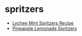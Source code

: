# spritzers

 * [Lychee Mint Spritzers Recipe](../../index/l/lychee-mint-spritzers-recipe.json)
 * [Pineapple Lemonade Spritzers](../../index/p/pineapple-lemonade-spritzers.json)
